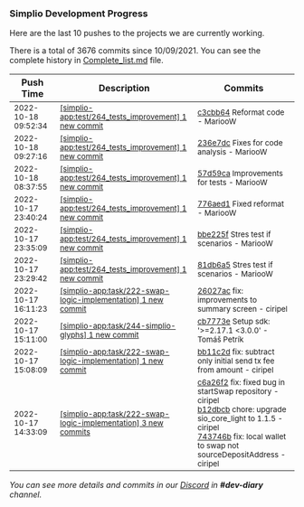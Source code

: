 
### Simplio Development Progress

Here are the last 10 pushes to the projects we are currently working.

There is a total of 3676 commits since 10/09/2021. You can see the complete history in
 [Complete_list.md](Complete_list.md) file.

| Push Time | Description | Commits |
| --- | --- | --- |
| <sub>2022-10-18 09:52:34</sub> | <sub>[[simplio-app:test/264\_tests\_improvement] 1 new commit](https://github.com/SimplioOfficial/simplio-app/commit/c3cbb6487fc7baddf61a58af7a14b63839fa558b)</sub> | <sub>[c3cbb64](https://github.com/SimplioOfficial/simplio-app/commit/c3cbb6487fc7baddf61a58af7a14b63839fa558b) Reformat code - MariooW</sub> |
| <sub>2022-10-18 09:27:16</sub> | <sub>[[simplio-app:test/264\_tests\_improvement] 1 new commit](https://github.com/SimplioOfficial/simplio-app/commit/236e7dc3a4915bcfddeaf81cd43814ddd493955d)</sub> | <sub>[236e7dc](https://github.com/SimplioOfficial/simplio-app/commit/236e7dc3a4915bcfddeaf81cd43814ddd493955d) Fixes for code analysis - MariooW</sub> |
| <sub>2022-10-18 08:37:55</sub> | <sub>[[simplio-app:test/264\_tests\_improvement] 1 new commit](https://github.com/SimplioOfficial/simplio-app/commit/57d59ca6db14d0d8685be946103261eca6fe9bab)</sub> | <sub>[57d59ca](https://github.com/SimplioOfficial/simplio-app/commit/57d59ca6db14d0d8685be946103261eca6fe9bab) Improvements for tests - MariooW</sub> |
| <sub>2022-10-17 23:40:24</sub> | <sub>[[simplio-app:test/264\_tests\_improvement] 1 new commit](https://github.com/SimplioOfficial/simplio-app/commit/776aed10a2dda3aa2edea71e84df230c5efc0c63)</sub> | <sub>[776aed1](https://github.com/SimplioOfficial/simplio-app/commit/776aed10a2dda3aa2edea71e84df230c5efc0c63) Fixed reformat - MariooW</sub> |
| <sub>2022-10-17 23:35:09</sub> | <sub>[[simplio-app:test/264\_tests\_improvement] 1 new commit](https://github.com/SimplioOfficial/simplio-app/commit/bbe225fa430ebc84aa99538529484fe7abad2fcb)</sub> | <sub>[bbe225f](https://github.com/SimplioOfficial/simplio-app/commit/bbe225fa430ebc84aa99538529484fe7abad2fcb) Stres test if scenarios - MariooW</sub> |
| <sub>2022-10-17 23:29:42</sub> | <sub>[[simplio-app:test/264\_tests\_improvement] 1 new commit](https://github.com/SimplioOfficial/simplio-app/commit/81db6a536cd22f73c496ed4f976dc7c2218c6549)</sub> | <sub>[81db6a5](https://github.com/SimplioOfficial/simplio-app/commit/81db6a536cd22f73c496ed4f976dc7c2218c6549) Stres test if scenarios - MariooW</sub> |
| <sub>2022-10-17 16:11:23</sub> | <sub>[[simplio-app:task/222\-swap\-logic\-implementation] 1 new commit](https://github.com/SimplioOfficial/simplio-app/commit/26027ac11588299603652e92a0f4a8f2ef41ac70)</sub> | <sub>[26027ac](https://github.com/SimplioOfficial/simplio-app/commit/26027ac11588299603652e92a0f4a8f2ef41ac70) fix: improvements to summary screen - ciripel</sub> |
| <sub>2022-10-17 15:11:00</sub> | <sub>[[simplio-app:task/244\-simplio\-glyphs] 1 new commit](https://github.com/SimplioOfficial/simplio-app/commit/cb7773e18bb463ec45ecad8080c18215081c785c)</sub> | <sub>[cb7773e](https://github.com/SimplioOfficial/simplio-app/commit/cb7773e18bb463ec45ecad8080c18215081c785c) Setup  sdk: '>=2.17.1 <3.0.0' - Tomáš Petrík</sub> |
| <sub>2022-10-17 15:08:09</sub> | <sub>[[simplio-app:task/222\-swap\-logic\-implementation] 1 new commit](https://github.com/SimplioOfficial/simplio-app/commit/bb11c2d66cc102ad30d3bde798467a8e638e0da6)</sub> | <sub>[bb11c2d](https://github.com/SimplioOfficial/simplio-app/commit/bb11c2d66cc102ad30d3bde798467a8e638e0da6) fix: subtract only initial send tx fee from amount - ciripel</sub> |
| <sub>2022-10-17 14:33:09</sub> | <sub>[[simplio-app:task/222\-swap\-logic\-implementation] 3 new commits](https://github.com/SimplioOfficial/simplio-app/compare/6f5352631173...743746b6499b)</sub> | <sub>[c6a26f2](https://github.com/SimplioOfficial/simplio-app/commit/c6a26f2e6b91f2bfa9be73026f624dee90176b95) fix: fixed bug in startSwap repository - ciripel<br>[b12dbcb](https://github.com/SimplioOfficial/simplio-app/commit/b12dbcb758bb351db83b378e526120c9fbdc2367) chore: upgrade sio_core_light to 1.1.5 - ciripel<br>[743746b](https://github.com/SimplioOfficial/simplio-app/commit/743746b6499befde33656ff125110a3d96e5f9ba) fix: local wallet to swap not sourceDepositAddress - ciripel</sub> |

_You can see more details and commits in our [Discord](https://discord.gg/aKhjuwZmdP) in **#dev-diary** channel._
